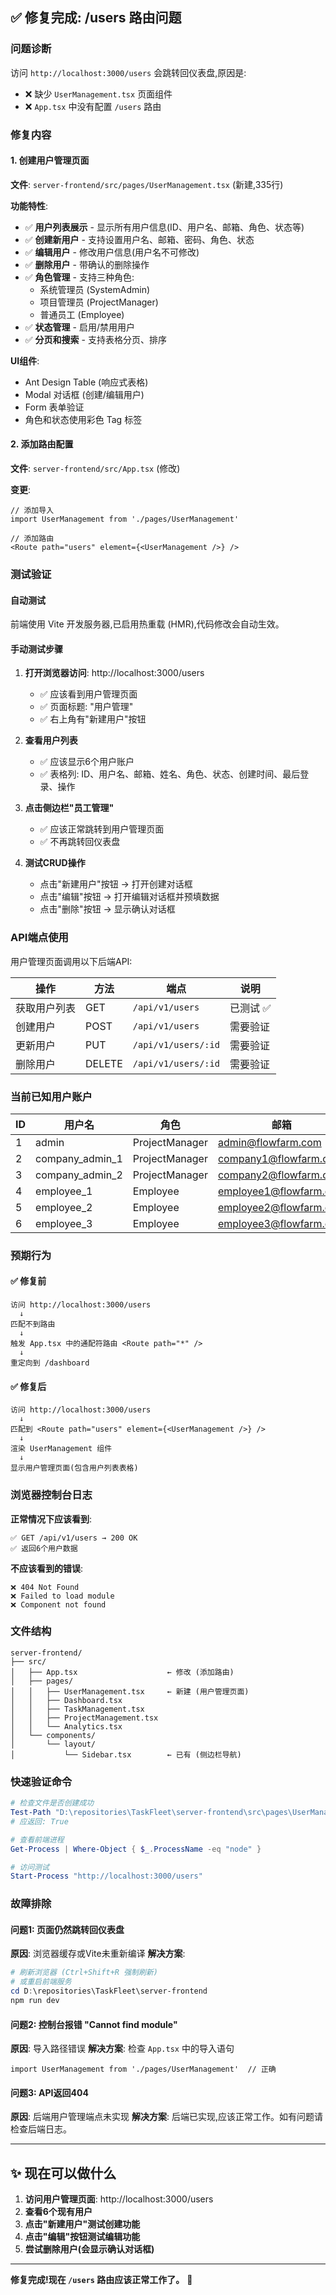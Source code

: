 ## ✅ 修复完成: /users 路由问题

### 问题诊断
访问 `http://localhost:3000/users` 会跳转回仪表盘,原因是:
- ❌ 缺少 `UserManagement.tsx` 页面组件
- ❌ `App.tsx` 中没有配置 `/users` 路由

### 修复内容

#### 1. 创建用户管理页面
**文件**: `server-frontend/src/pages/UserManagement.tsx` (新建,335行)

**功能特性**:
- ✅ **用户列表展示** - 显示所有用户信息(ID、用户名、邮箱、角色、状态等)
- ✅ **创建新用户** - 支持设置用户名、邮箱、密码、角色、状态
- ✅ **编辑用户** - 修改用户信息(用户名不可修改)
- ✅ **删除用户** - 带确认的删除操作
- ✅ **角色管理** - 支持三种角色:
  - 系统管理员 (SystemAdmin)
  - 项目管理员 (ProjectManager)
  - 普通员工 (Employee)
- ✅ **状态管理** - 启用/禁用用户
- ✅ **分页和搜索** - 支持表格分页、排序

**UI组件**:
- Ant Design Table (响应式表格)
- Modal 对话框 (创建/编辑用户)
- Form 表单验证
- 角色和状态使用彩色 Tag 标签

#### 2. 添加路由配置
**文件**: `server-frontend/src/App.tsx` (修改)

**变更**:
```tsx
// 添加导入
import UserManagement from './pages/UserManagement'

// 添加路由
<Route path="users" element={<UserManagement />} />
```

### 测试验证

#### 自动测试
前端使用 Vite 开发服务器,已启用热重载 (HMR),代码修改会自动生效。

#### 手动测试步骤

1. **打开浏览器访问**: http://localhost:3000/users
   - ✅ 应该看到用户管理页面
   - ✅ 页面标题: "用户管理"
   - ✅ 右上角有"新建用户"按钮

2. **查看用户列表**
   - ✅ 应该显示6个用户账户
   - ✅ 表格列: ID、用户名、邮箱、姓名、角色、状态、创建时间、最后登录、操作

3. **点击侧边栏"员工管理"**
   - ✅ 应该正常跳转到用户管理页面
   - ✅ 不再跳转回仪表盘

4. **测试CRUD操作**
   - 点击"新建用户"按钮 → 打开创建对话框
   - 点击"编辑"按钮 → 打开编辑对话框并预填数据
   - 点击"删除"按钮 → 显示确认对话框

### API端点使用

用户管理页面调用以下后端API:

| 操作 | 方法 | 端点 | 说明 |
|------|------|------|------|
| 获取用户列表 | GET | `/api/v1/users` | 已测试 ✅ |
| 创建用户 | POST | `/api/v1/users` | 需要验证 |
| 更新用户 | PUT | `/api/v1/users/:id` | 需要验证 |
| 删除用户 | DELETE | `/api/v1/users/:id` | 需要验证 |

### 当前已知用户账户

| ID | 用户名 | 角色 | 邮箱 |
|----|--------|------|------|
| 1 | admin | ProjectManager | admin@flowfarm.com |
| 2 | company_admin_1 | ProjectManager | company1@flowfarm.com |
| 3 | company_admin_2 | ProjectManager | company2@flowfarm.com |
| 4 | employee_1 | Employee | employee1@flowfarm.com |
| 5 | employee_2 | Employee | employee2@flowfarm.com |
| 6 | employee_3 | Employee | employee3@flowfarm.com |

### 预期行为

#### ✅ 修复前
```
访问 http://localhost:3000/users
  ↓
匹配不到路由
  ↓
触发 App.tsx 中的通配符路由 <Route path="*" />
  ↓
重定向到 /dashboard
```

#### ✅ 修复后
```
访问 http://localhost:3000/users
  ↓
匹配到 <Route path="users" element={<UserManagement />} />
  ↓
渲染 UserManagement 组件
  ↓
显示用户管理页面(包含用户列表表格)
```

### 浏览器控制台日志

**正常情况下应该看到**:
```
✅ GET /api/v1/users → 200 OK
✅ 返回6个用户数据
```

**不应该看到的错误**:
```
❌ 404 Not Found
❌ Failed to load module
❌ Component not found
```

### 文件结构

```
server-frontend/
├── src/
│   ├── App.tsx                    ← 修改 (添加路由)
│   ├── pages/
│   │   ├── UserManagement.tsx     ← 新建 (用户管理页面)
│   │   ├── Dashboard.tsx
│   │   ├── TaskManagement.tsx
│   │   ├── ProjectManagement.tsx
│   │   └── Analytics.tsx
│   └── components/
│       └── layout/
│           └── Sidebar.tsx        ← 已有 (侧边栏导航)
```

### 快速验证命令

```powershell
# 检查文件是否创建成功
Test-Path "D:\repositories\TaskFleet\server-frontend\src\pages\UserManagement.tsx"
# 应返回: True

# 查看前端进程
Get-Process | Where-Object { $_.ProcessName -eq "node" }

# 访问测试
Start-Process "http://localhost:3000/users"
```

### 故障排除

#### 问题1: 页面仍然跳转回仪表盘
**原因**: 浏览器缓存或Vite未重新编译
**解决方案**:
```powershell
# 刷新浏览器 (Ctrl+Shift+R 强制刷新)
# 或重启前端服务
cd D:\repositories\TaskFleet\server-frontend
npm run dev
```

#### 问题2: 控制台报错 "Cannot find module"
**原因**: 导入路径错误
**解决方案**: 检查 `App.tsx` 中的导入语句
```tsx
import UserManagement from './pages/UserManagement'  // 正确
```

#### 问题3: API返回404
**原因**: 后端用户管理端点未实现
**解决方案**: 后端已实现,应该正常工作。如有问题请检查后端日志。

---

## ✨ 现在可以做什么

1. **访问用户管理页面**: http://localhost:3000/users
2. **查看6个现有用户**
3. **点击"新建用户"测试创建功能**
4. **点击"编辑"按钮测试编辑功能**
5. **尝试删除用户(会显示确认对话框)**

---

**修复完成!现在 `/users` 路由应该正常工作了。** 🎉
